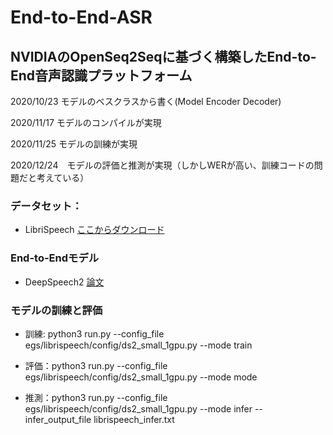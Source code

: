 # End-to-End-ASR 
## NVIDIAのOpenSeq2Seqに基づく構築したEnd-to-End音声認識プラットフォーム

2020/10/23 モデルのベスクラスから書く(Model Encoder Decoder)

2020/11/17 モデルのコンパイルが実現

2020/11/25 モデルの訓練が実現

2020/12/24　モデルの評価と推測が実現（しかしWERが高い、訓練コードの問題だと考えている）

### データセット：
- LibriSpeech  [ここからダウンロード](http://www.openslr.org/12)

### End-to-Endモデル
- DeepSpeech2 [論文](https://arxiv.org/abs/1512.02595)

### モデルの訓練と評価

- 訓練: python3 run.py --config_file egs/librispeech/config/ds2_small_1gpu.py --mode train

- 評価：python3 run.py --config_file egs/librispeech/config/ds2_small_1gpu.py --mode mode

- 推測：python3 run.py --config_file egs/librispeech/config/ds2_small_1gpu.py --mode infer --infer_output_file librispeech_infer.txt

 

